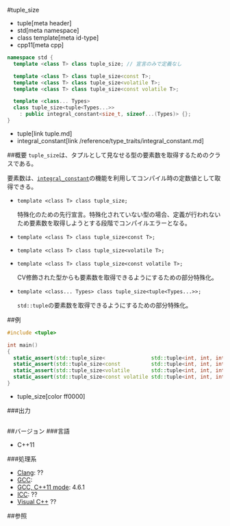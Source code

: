 #tuple_size
* tuple[meta header]
* std[meta namespace]
* class template[meta id-type]
* cpp11[meta cpp]

```cpp
namespace std {
  template <class T> class tuple_size; // 宣言のみで定義なし

  template <class T> class tuple_size<const T>;
  template <class T> class tuple_size<volatile T>;
  template <class T> class tuple_size<const volatile T>;

  template <class... Types>
  class tuple_size<tuple<Types...>>
    : public integral_constant<size_t, sizeof...(Types)> {};
}
```
* tuple[link tuple.md]
* integral_constant[link /reference/type_traits/integral_constant.md]

##概要
`tuple_size`は、タプルとして見なせる型の要素数を取得するためのクラスである。

要素数は、[`integral_constant`](/reference/type_traits/integral_constant.md)の機能を利用してコンパイル時の定数値として取得できる。

- `template <class T> class tuple_size;`

    特殊化のための先行宣言。特殊化されていない型の場合、定義が行われないため要素数を取得しようとする段階でコンパイルエラーとなる。

- `template <class T> class tuple_size<const T>;`
- `template <class T> class tuple_size<volatile T>;`
- `template <class T> class tuple_size<const volatile T>;`

    CV修飾された型からも要素数を取得できるようにするための部分特殊化。

- `template <class... Types> class tuple_size<tuple<Types...>>;`

    `std::tuple`の要素数を取得できるようにするための部分特殊化。


##例

```cpp
#include <tuple>

int main()
{
  static_assert(std::tuple_size<               std::tuple<int, int, int>>::value == 3, "");
  static_assert(std::tuple_size<const          std::tuple<int, int, int>>::value == 3, "");
  static_assert(std::tuple_size<volatile       std::tuple<int, int, int>>::value == 3, "");
  static_assert(std::tuple_size<const volatile std::tuple<int, int, int>>::value == 3, "");
}
```
* tuple_size[color ff0000]

###出力
```
```

##バージョン
###言語
- C++11

###処理系
- [Clang](/implementation.md#clang): ??
- [GCC](/implementation.md#gcc): 
- [GCC, C++11 mode](/implementation.md#gcc): 4.6.1
- [ICC](/implementation.md#icc): ??
- [Visual C++](/implementation.md#visual_cpp) ??


##参照
